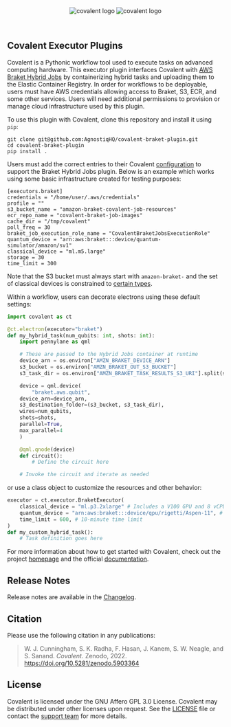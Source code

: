 &nbsp;

<div align="center">

![covalent logo](https://github.com/AgnostiqHQ/covalent/blob/master/doc/source/_static/dark.png#gh-dark-mode-only)
![covalent logo](https://github.com/AgnostiqHQ/covalent/blob/master/doc/source/_static/light.png#gh-light-mode-only)

&nbsp;

</div>

## Covalent Executor Plugins

Covalent is a Pythonic workflow tool used to execute tasks on advanced computing hardware. This executor plugin interfaces Covalent with [AWS Braket Hybrid Jobs](https://docs.aws.amazon.com/braket/latest/developerguide/braket-jobs.html) by containerizing hybrid tasks and uploading them to the Elastic Container Registry. In order for workflows to be deployable, users must have AWS credentials allowing access to Braket, S3, ECR, and some other services. Users will need additional permissions to provision or manage cloud infrastructure used by this plugin.

To use this plugin with Covalent, clone this repository and install it using `pip`:

```
git clone git@github.com:AgnostiqHQ/covalent-braket-plugin.git
cd covalent-braket-plugin
pip install .
```

Users must add the correct entries to their Covalent [configuration](https://covalent.readthedocs.io/en/latest/how_to/config/customization.html) to support the Braket Hybrid Jobs plugin. Below is an example which works using some basic infrastructure created for testing purposes:

```console
[executors.braket]
credentials = "/home/user/.aws/credentials"
profile = ""
s3_bucket_name = "amazon-braket-covalent-job-resources"
ecr_repo_name = "covalent-braket-job-images"
cache_dir = "/tmp/covalent"
poll_freq = 30
braket_job_execution_role_name = "CovalentBraketJobsExecutionRole"
quantum_device = "arn:aws:braket:::device/quantum-simulator/amazon/sv1"
classical_device = "ml.m5.large"
storage = 30
time_limit = 300
```

Note that the S3 bucket must always start with `amazon-braket-` and the set of classical devices is constrained to [certain types](https://docs.aws.amazon.com/braket/latest/developerguide/braket-jobs-configure-job-instance-for-script.html).

Within a workflow, users can decorate electrons using these default settings:

```python
import covalent as ct

@ct.electron(executor="braket")
def my_hybrid_task(num_qubits: int, shots: int):
    import pennylane as qml

    # These are passed to the Hybrid Jobs container at runtime
    device_arn = os.environ["AMZN_BRAKET_DEVICE_ARN"]
    s3_bucket = os.environ["AMZN_BRAKET_OUT_S3_BUCKET"]
    s3_task_dir = os.environ["AMZN_BRAKET_TASK_RESULTS_S3_URI"].split(s3_bucket)[1]

    device = qml.device(
        "braket.aws.qubit",
	device_arn=device_arn,
	s3_destination_folder=(s3_bucket, s3_task_dir),
	wires=num_qubits,
	shots=shots,
	parallel=True,
	max_parallel=4
    )

    @qml.qnode(device)
    def circuit():
        # Define the circuit here

    # Invoke the circuit and iterate as needed
```

or use a class object to customize the resources and other behavior:

```python
executor = ct.executor.BraketExecutor(
    classical_device = "ml.p3.2xlarge" # Includes a V100 GPU and 8 vCPUs
    quantum_device = "arn:aws:braket:::device/qpu/rigetti/Aspen-11", # 47-qubit QPU
    time_limit = 600, # 10-minute time limit
)
def my_custom_hybrid_task():
    # Task definition goes here
```

For more information about how to get started with Covalent, check out the project [homepage](https://github.com/AgnostiqHQ/covalent) and the official [documentation](https://covalent.readthedocs.io/en/latest/).

## Release Notes

Release notes are available in the [Changelog](https://github.com/AgnostiqHQ/covalent-braket-plugin/blob/main/CHANGELOG.md).

## Citation

Please use the following citation in any publications:

> W. J. Cunningham, S. K. Radha, F. Hasan, J. Kanem, S. W. Neagle, and S. Sanand.
> *Covalent.* Zenodo, 2022. https://doi.org/10.5281/zenodo.5903364

## License

Covalent is licensed under the GNU Affero GPL 3.0 License. Covalent may be distributed under other licenses upon request. See the [LICENSE](https://github.com/AgnostiqHQ/covalent-braket-plugin/blob/main/LICENSE) file or contact the [support team](mailto:support@agnostiq.ai) for more details.
